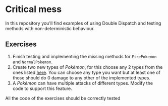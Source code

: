 # Critical mess

In this repository you'll find examples of using Double Dispatch and testing methods with 
non-deterministic behaviour.

## Exercises

1. Finish testing and implementing the missing methods for ``FirePokemon`` and 
   ``NormalPokemon``.
2. Create two new types of *Pokémon*, for this choose any 2 types from the ones listed 
   [here](https://bulbapedia.bulbagarden.net/wiki/Type/Type_chart#Generation_VI_onward).
   You can choose any type you want but at least one of those should do 0 damage to any other of the implemented types.
3. A *Pokémon* can have multiple attacks of different types.
   Modify the code to support this feature.

All the code of the exercises should be correctly tested
